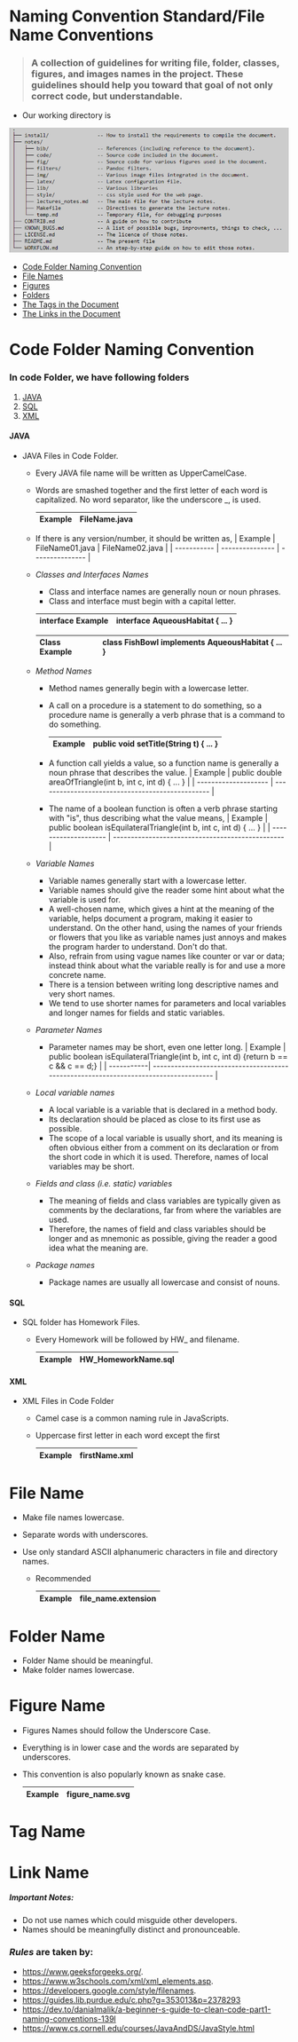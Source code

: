 #   Naming Convention Standard/File Name Conventions

>### A collection of guidelines for writing file, folder, classes, figures, and images names in the project. These guidelines should help you toward that goal of not only correct code, but understandable. 

* Our working directory is

![alt text](1.png)

  * [Code Folder Naming Convention](#code-folder-naming-convention)
  * [File Names](#file-name)
  * [Figures](#figure-name)
  * [Folders](#folder-name)
  * [The Tags in the Document](#tag-name)
  * [The Links in the Document](#link-name)
  



# Code Folder Naming Convention

### In code Folder, we have following folders

1. [JAVA](#java)
2. [SQL](#sql)
3. [XML](#xml)

#### **JAVA**
* JAVA Files in Code Folder.
    * Every JAVA file name will be written as UpperCamelCase.
    * Words are smashed together and the first letter of each word is capitalized. No word separator, like the underscore _, is used.

         | Example     | FileName.java |
         | ----------- | ------------- | 

    * If there is any version/number, it should be written as,
         | Example     | FileName01.java | FileName02.java |
         | ----------- | --------------- | --------------- |

    * *Classes and Interfaces Names*
        * Class and interface names are generally noun or noun phrases.
        * Class and interface must begin with a capital letter.

         |interface Example     | interface AqueousHabitat { ... } | 
         | -------------------- | -------------------------------- | 

         |Class Example         | class FishBowl implements AqueousHabitat { ... } | 
         | -------------------- | ------------------------------------------------ | 

    * *Method Names* 
  
      * Method names generally begin with a lowercase letter. 
      * A call on a procedure is a statement to do something, so a procedure name is generally a verb phrase that is a command to do something.

         | Example              | public void setTitle(String t) { ... } | 
         | -------------------- | ------------------------------------------------ | 

         
      * A function call yields a value, so a function name is generally a noun phrase that describes the value.
         | Example              | public double areaOfTriangle(int b, int c, int d) { ... } | 
         | -------------------- | ------------------------------------------------ | 

      * The name of a boolean function is often a verb phrase starting with "is", thus describing what the value means,
         | Example              | public boolean isEquilateralTriangle(int b, int c, int d) { ... } | 
         | -------------------- | ------------------------------------------------ | 

    * *Variable Names*
  
      * Variable names generally start with a lowercase letter.
      * Variable names should give the reader some hint about what the variable is used for. 
      * A well-chosen name, which gives a hint at the meaning of the variable, helps document a program, making it easier to understand. On the other hand, using the names of your friends or flowers that you like as variable names just annoys and makes the program harder to understand. Don't do that. 
      * Also, refrain from using vague names like counter or var or data; instead think about what the variable really is for and use a more concrete name.
      * There is a tension between writing long descriptive names and very short names.
      * We tend to use shorter names for parameters and local variables and longer names for fields and static variables.

    * *Parameter Names*
      * Parameter names may be short, even one letter long.
        | Example    | public boolean isEquilateralTriangle(int b, int c, int d) {return b == c && c == d;} |
        | -----------| ------------------------------------------------------------------------------------ |

    * *Local variable names* 
        * A local variable is a variable that is declared in a method body. 
        * Its declaration should be placed as close to its first use as possible.
        *  The scope of a local variable is usually short, and its meaning is often obvious either from a comment on its declaration or from the short code in which it is used. Therefore, names of local variables may be short.

    * *Fields and class (i.e. static) variables* 
         * The meaning of fields and class variables are typically given as comments by the declarations, far from where the variables are used. 
         * Therefore, the names of field and class variables should be longer and as mnemonic as possible, giving the reader a good idea what the meaning are.
    * *Package names*
  
       * Package names are usually all lowercase and consist of nouns.

#### **SQL**

* SQL folder has Homework Files.
    * Every Homework will be followed by HW_ and filename.

        | Example    | HW_HomeworkName.sql |
        | -----------| --------------- |
#### **XML**
* XML Files in Code Folder
  * Camel case is a common naming rule in JavaScripts.
  * Uppercase first letter in each word except the first

    | Example     |  firstName.xml |
    | ----------- | ---------- |


# File Name
*  Make file names lowercase.
*  Separate words with underscores.
*  Use only standard ASCII alphanumeric characters in  file and directory names.

    * Recommended


        Example | file_name.extension |
       ---------|---------------------|

# Folder Name
* Folder Name should be meaningful.
* Make folder names lowercase.

# Figure Name

* Figures Names should follow the Underscore Case.
* Everything is in lower case and the words are separated by underscores.
* This convention is also popularly known as snake case.

    | Example    | figure_name.svg |
    | ---------- | --------------- |

# Tag Name



# Link Name





        
       

















##### *Important* Notes: 

*   Do not use names which could misguide other developers.
*   Names should be meaningfully distinct and pronounceable.





### *Rules* are taken by:
  *  https://www.geeksforgeeks.org/.
  *  https://www.w3schools.com/xml/xml_elements.asp.
  *  https://developers.google.com/style/filenames.
  *  https://guides.lib.purdue.edu/c.php?g=353013&p=2378293
  *  https://dev.to/danialmalik/a-beginner-s-guide-to-clean-code-part1-naming-conventions-139l
  *  https://www.cs.cornell.edu/courses/JavaAndDS/JavaStyle.html
